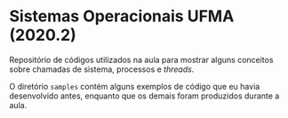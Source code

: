 # Sistemas Operacionais UFMA (2020.2)

Repositório de códigos utilizados na aula para mostrar alguns conceitos sobre chamadas de sistema, processos e *threads*.

O diretório `samples` contém alguns exemplos de código que eu havia desenvolvido antes, enquanto que os demais foram produzidos durante a aula.
